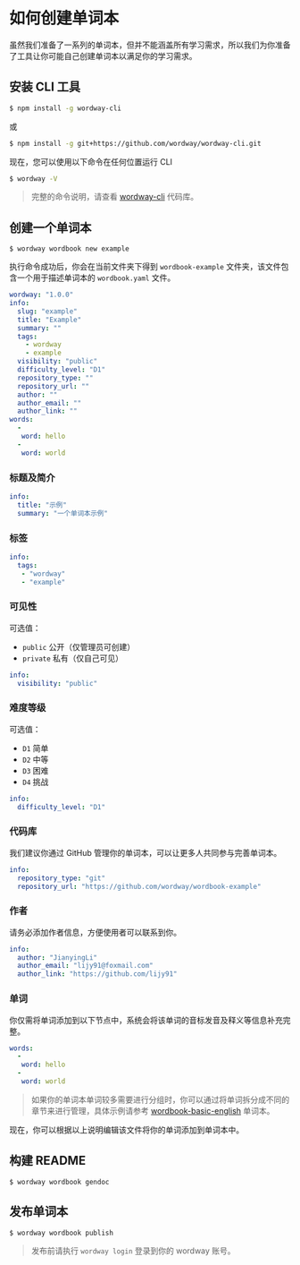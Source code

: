 # 如何创建单词本

虽然我们准备了一系列的单词本，但并不能涵盖所有学习需求，所以我们为你准备了工具让你可能自己创建单词本以满足你的学习需求。

## 安装 CLI 工具
```bash
$ npm install -g wordway-cli
```

或

```bash
$ npm install -g git+https://github.com/wordway/wordway-cli.git
```

现在，您可以使用以下命令在任何位置运行 CLI

```bash
$ wordway -V
```

> 完整的命令说明，请查看 [wordway-cli](https://github.com/wordway/wordway-cli) 代码库。

## 创建一个单词本

```
$ wordway wordbook new example
```

执行命令成功后，你会在当前文件夹下得到 `wordbook-example`  文件夹，该文件包含一个用于描述单词本的  `wordbook.yaml` 文件。

```yaml
wordway: "1.0.0"
info:
  slug: "example"
  title: "Example"
  summary: ""
  tags:
    - wordway
    - example
  visibility: "public"
  difficulty_level: "D1"
  repository_type: ""
  repository_url: ""
  author: ""
  author_email: ""
  author_link: ""
words:
  -
   word: hello
  -
   word: world
```

### 标题及简介
```yaml
info:
  title: "示例"
  summary: "一个单词本示例"
```

### 标签

```yaml
info:
  tags:
   - "wordway"
   - "example"
```

### 可见性

可选值：
- `public` 公开（仅管理员可创建）
- `private` 私有（仅自己可见）

```yaml
info:
  visibility: "public"
```

### 难度等级

可选值：
- `D1` 简单
- `D2` 中等
- `D3` 困难
- `D4` 挑战

```yaml
info:
  difficulty_level: "D1"
```

### 代码库

我们建议你通过 GitHub 管理你的单词本，可以让更多人共同参与完善单词本。

```yaml
info:
  repository_type: "git"
  repository_url: "https://github.com/wordway/wordbook-example"
```

### 作者

请务必添加作者信息，方便使用者可以联系到你。

```yaml
info:
  author: "JianyingLi"
  author_email: "lijy91@foxmail.com"
  author_link: "https://github.com/lijy91"
```

### 单词

你仅需将单词添加到以下节点中，系统会将该单词的音标发音及释义等信息补充完整。

```yaml
words:
  -
   word: hello
  -
   word: world
```

> 如果你的单词本单词较多需要进行分组时，你可以通过将单词拆分成不同的章节来进行管理，具体示例请参考  [wordbook-basic-english](https://github.com/wordway/wordbook-basic-english) 单词本。

现在，你可以根据以上说明编辑该文件将你的单词添加到单词本中。

## 构建 README

```
$ wordway wordbook gendoc
```

## 发布单词本

```
$ wordway wordbook publish
```

> 发布前请执行 `wordway login` 登录到你的 wordway 账号。
